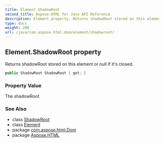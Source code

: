 ```yaml
---
title: Element.ShadowRoot
second_title: Aspose.HTML for Java API Reference
description: Element property. Returns shadowRoot stored on this element or null if its closed
type: docs
weight: 200
url: /java/com.aspose.html.dom/element/shadowroot/
---
```

## Element.ShadowRoot property

Returns shadowRoot stored on this element or null if it's closed.

```java
public ShadowRoot ShadowRoot { get; }
```

### Property Value

The shadowRoot.

### See Also

* class [ShadowRoot](../../shadowroot/)
* class [Element](../)
* package [com.aspose.html.Dom](../../element/)
* package [Aspose.HTML](../../../)
